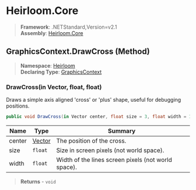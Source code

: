 # Heirloom.Core

> **Framework**: .NETStandard,Version=v2.1  
> **Assembly**: [Heirloom.Core][0]

## GraphicsContext.DrawCross (Method)

> **Namespace**: [Heirloom][0]  
> **Declaring Type**: [GraphicsContext][1]

### DrawCross(in Vector, float, float)

Draws a simple axis aligned 'cross' or 'plus' shape, useful for debugging positions.

```cs
public void DrawCross(in Vector center, float size = 3, float width = 1)
```

| Name   | Type        | Summary                                             |
|--------|-------------|-----------------------------------------------------|
| center | [Vector][2] | The position of the cross.                          |
| size   | `float`     | Size in screen pixels (not world space).            |
| width  | `float`     | Width of the lines screen pixels (not world space). |

> **Returns** - `void`

[0]: ../../../Heirloom.Core.md
[1]: ../GraphicsContext.md
[2]: ../Vector.md
